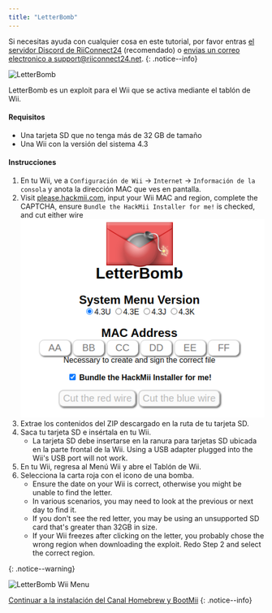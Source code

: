 ```yaml
---
title: "LetterBomb"
---
```


Si necesitas ayuda con cualquier cosa en este tutorial, por favor entras [el servidor Discord de RiiConnect24](https://discord.gg/rc24) (recomendado) o [envias un correo electronico a support@riiconnect24.net](mailto:support@riiconnect24.net).
{: .notice--info}

![LetterBomb](/images/letterbomb.png)

LetterBomb es un exploit para el Wii que se activa mediante el tablón de Wii.

#### Requisitos
- Una tarjeta SD que no tenga más de 32 GB de tamaño
- Una Wii con la versión del sistema 4.3

#### Instrucciones


1. En tu Wii, ve a `Configuración de Wii` -> `Internet` -> `Información de la consola` y anota la dirección MAC que ves en pantalla.
1. Visit [please.hackmii.com](https://please.hackmii.com), input your Wii MAC and region, complete the CAPTCHA, ensure `Bundle the HackMii Installer for me!` is checked, and cut either wire ![Pantalla HackMii](/images/Wii/LetterBomb-PC.png)
1. Extrae los contenidos del ZIP descargado en la ruta de tu tarjeta SD.
1. Saca tu tarjeta SD e insértala en tu Wii.
   - La tarjeta SD debe insertarse en la ranura para tarjetas SD ubicada en la parte frontal de la Wii. Using a USB adapter plugged into the Wii's USB port will not work.
1. En tu Wii, regresa al Menú Wii y abre el Tablón de Wii.
1. Selecciona la carta roja con el icono de una bomba.
   - Ensure the date on your Wii is correct, otherwise you might be unable to find the letter.
   - In various scenarios, you may need to look at the previous or next day to find it.
   - If you don't see the red letter, you may be using an unsupported SD card that's greater than 32GB in size.
   - If your Wii freezes after clicking on the letter, you probably chose the wrong region when downloading the exploit. Redo Step 2 and select the correct region.


{: .notice--warning}


![LetterBomb Wii Menu](/images/Wii/LetterBomb-Wii.png)

[Continuar a la instalación del Canal Homebrew y BootMii](hbc)
{: .notice--info}
